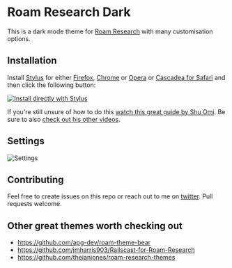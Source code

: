 # Roam Research Dark

This is a dark mode theme for [Roam Research](https://roamresearch.com/) with many customisation options.

## Installation

Install [Stylus](https://add0n.com/stylus.html) for either [Firefox](https://addons.mozilla.org/en-US/firefox/addon/styl-us/), [Chrome](https://chrome.google.com/webstore/detail/stylus/clngdbkpkpeebahjckkjfobafhncgmne) or [Opera](https://addons.opera.com/en-gb/extensions/details/stylus/) or [Cascadea for Safari](https://cascadea.app/) and then click the following button:

[![Install directly with Stylus](https://img.shields.io/badge/Install%20directly%20with-Stylus-238b8b.svg)](https://raw.githubusercontent.com/vandermerwed/Roam-Research-Dark/master/roam-research-dark.user.css)

If you're still unsure of how to do this [watch this great guide by Shu Omi](https://www.youtube.com/watch?v=s0EXtUEd5PE). Be sure to also [check out his other videos](https://www.youtube.com/channel/UC525q2RIufHjnaHOuIUFY9A).

## Settings

![Settings](roam_research_dark_theme_settings.png "More settings!")

## Contributing

Feel free to create issues on this repo or reach out to me on [twitter](https://twitter.com/vandermerwed). Pull requests welcome.

## Other great themes worth checking out
- https://github.com/apg-dev/roam-theme-bear
- https://github.com/jmharris903/Railscast-for-Roam-Research
- https://github.com/theianjones/roam-research-themes
